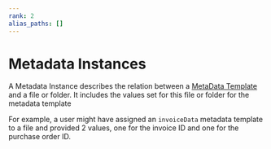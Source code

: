 ```yaml
---
rank: 2
alias_paths: []
---
```


# Metadata Instances

A Metadata Instance describes the relation between
a [MetaData Template][template] and a file or folder. It includes the values set
for this file or folder for the metadata template

For example, a user might have assigned an `invoiceData` metadata template to a
file and provided 2 values, one for the invoice ID and one for the purchase
order ID.

[template]: g://metadata/templates
